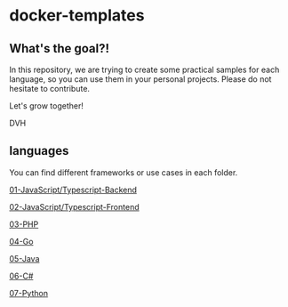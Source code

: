 # docker-templates

## What's the goal?!

In this repository, we are trying to create some practical samples for each language,
so you can use them in your personal projects.
Please do not hesitate to contribute.

Let's grow together!

DVH

## languages

You can find different frameworks or use cases in each folder.

<!-- [number-language-framework or environment](link to repo) -->

[01-JavaScript/Typescript-Backend](01-JavaScript-Typescript-Backend/README.md)

[02-JavaScript/Typescript-Frontend](02-JavaScript-Typescript-Frontend/)

[03-PHP](03-PHP/)

[04-Go](04-GO/)

[05-Java](05-JAVA/)

[06-C#](06-C%23/)

[07-Python](07-Python/)
